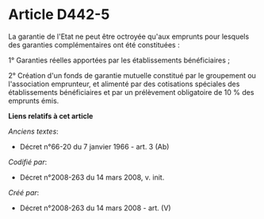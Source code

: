 # Article D442-5

La garantie de l'Etat ne peut être octroyée qu'aux emprunts pour lesquels des garanties complémentaires ont été constituées :

1° Garanties réelles apportées par les établissements bénéficiaires ;

2° Création d'un fonds de garantie mutuelle constitué par le groupement ou l'association emprunteur, et alimenté par des
cotisations spéciales des établissements bénéficiaires et par un prélèvement obligatoire de 10 % des emprunts émis.

**Liens relatifs à cet article**

_Anciens textes_:

  - Décret n°66-20 du 7 janvier 1966 - art. 3 (Ab)

_Codifié par_:

  - Décret n°2008-263 du 14 mars 2008, v. init.

_Créé par_:

  - Décret n°2008-263 du 14 mars 2008 - art. (V)
